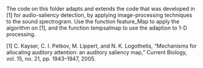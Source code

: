 The code on this folder adapts and extends the code that was developed in [1] for audio-saliency detection, by applying image-processing techniques to the sound spectrogram. Use the function feature_Map to apply the algorithm on [1], and the function tempsalmap to use the adaption to 1-D processing.

[1] C. Kayser, C. I. Petkov, M. Lippert, and N. K. Logothetis, “Mechanisms for allocating auditory attention: an auditory saliency map,” Current Biology, vol. 15, no. 21, pp. 1943–1947, 2005.
